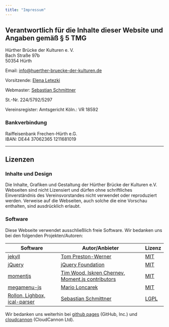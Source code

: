 ```yaml
---
title: "Impressum"
---
```


## Verantwortlich für die Inhalte dieser Website und Angaben gemäß &sect; 5 TMG

Hürther Brücke der Kulturen e. V.<br/>
Bach Straße 97b<br/>
50354 Hürth<br/>

Email: [info@huerther-bruecke-der-kulturen.de](mailto:info@huerther-bruecke-der-kulturen.de)

Vorsitzende: [Elena Letezki](mailto:e.letezki@huerther-bruecke-der-kulturen.de)

Webmaster: [Sebastian Schmittner](mailto:webmaster@huerther-brueke-der-kulturen.de)

St.-Nr. 224/5792/5297

Vereinsregister: Amtsgericht Köln.: VR 18592



### Bankverbindung

Raiffeisenbank Frechen-Hürth e.G. <br/>
IBAN: DE44 37062365 1211681019


---------------------------------------------------


## Lizenzen

### Inhalte und Design

Die Inhalte, Grafiken und Gestaltung der Hürther Brücke der Kulturen
e.V. Webseiten sind nicht Lizensiert und dürfen ohne schriftliches
Einverständnis des Vereinsvorstandes nicht verwendet oder reproduziert
werden. Verweise auf die Webseiten, auch solche die eine Vorschau
enthalten, sind ausdrücklich erlaubt.


### Software

Diese Webseite verwendet ausschließlich freie Software. Wir
bedanken uns bei den folgenden Projekten/Autoren:

<table id="thx-table">
<thead>
<tr>
<th>Software</th>
<th>Autor/Anbieter</th>
<th>Lizenz</th>
</tr>
</thead>
<tbody>

<tr>
<td><a href="http://jekyllrb.com/">jekyll</a></td>
<td><a href="https://jquery.org/team/">Tom Preston-Werner</a></td>
<td><a href="https://github.com/jekyll/jekyll/blob/master/LICENSE">MIT</a></td>
</tr>

<tr>
<td><a href="http://jquery.com/">jQuery</a></td>
<td><a href="https://jquery.org/team/">jQuery Foundation</a></td>
<td><a href="https://jquery.org/license/">MIT</a></td>
</tr>

<tr>
<td><a href="http://momentjs.com/">momentjs</a></td>
<td><a href="https://github.com/moment/moment/graphs/contributors">Tim Wood, Iskren Chernev, Moment.js contributors</a></td>
<td><a href="https://github.com/moment/moment/blob/develop/LICENSE">MIT</a></td>
</tr>

<tr>
<td><a href="https://github.com/marioloncarek/megamenu-js">megamenu-js</a></td>
<td><a href="https://github.com/marioloncarek">Mario Loncarek</a></td>
<td><a href="https://github.com/marioloncarek/megamenu-js/blob/master/licence.md">MIT</a></td>
</tr>

<tr>
<td><a href="https://github.com/Echsecutor/js.echse">Rollon, Lighbox, ical-parser</a></td>
<td><a href="http://echsecutables.schmittner.pw/de/index.html">Sebastian Schmittner</a></td>
<td><a href="https://github.com/Echsecutor/js.echse/blob/master/LICENSE">LGPL</a></td>
</tr>

</tbody>
</table>


Wir bedanken uns weiterhin bei <a href="https://pages.github.com/">github pages</a> (GitHub, Inc.) und <a href="http://cloudcannon.com/">cloudcannon</a> (CloudCannon Ltd).


